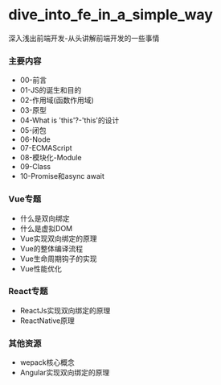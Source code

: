 # dive_into_fe_in_a_simple_way
深入浅出前端开发-从头讲解前端开发的一些事情

### 主要内容
* 00-前言
* 01-JS的诞生和目的
* 02-作用域(函数作用域)
* 03-原型
* 04-What is 'this'?-'this'的设计
* 05-闭包
* 06-Node
* 07-ECMAScript
* 08-模块化-Module
* 09-Class
* 10-Promise和async await

### Vue专题
* 什么是双向绑定
* 什么是虚拟DOM
* Vue实现双向绑定的原理
* Vue的整体编译流程
* Vue生命周期钩子的实现
* Vue性能优化

### React专题
* ReactJs实现双向绑定的原理
* ReactNative原理



### 其他资源
* wepack核心概念
* Angular实现双向绑定的原理
